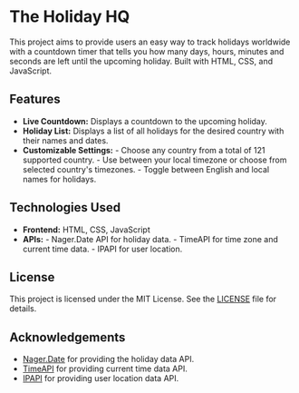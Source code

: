 # The Holiday HQ

This project aims to provide users an easy way to track holidays worldwide with a countdown timer that tells you how many days, hours, minutes and seconds are left until the upcoming holiday. Built with HTML, CSS, and JavaScript.

## Features

- **Live Countdown:** Displays a countdown to the upcoming holiday.
- **Holiday List:** Displays a list of all holidays for the desired country with their names and dates.
- **Customizable Settings:** - Choose any country from a total of 121 supported country. - Use between your local timezone or choose from selected country's timezones. - Toggle between English and local names for holidays.

## Technologies Used

- **Frontend:** HTML, CSS, JavaScript
- **APIs:** - Nager.Date API for holiday data. - TimeAPI for time zone and current time data. - IPAPI for user location.

## License

This project is licensed under the MIT License. See the [LICENSE](LICENSE) file for details.

## Acknowledgements

- [Nager.Date](https://date.nager.at/) for providing the holiday data API.
- [TimeAPI](https://timeapi.io/) for providing current time data API.
- [IPAPI](https://ipapi.is/) for providing user location data API.

